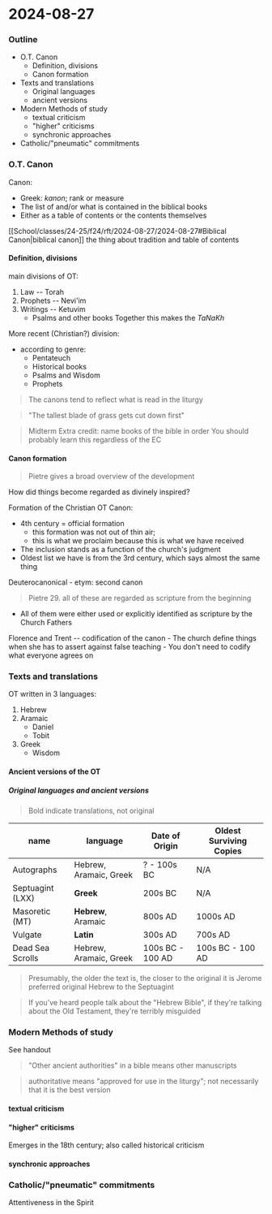 # 2024-08-27

### Outline
- O.T. Canon
    - Definition, divisions
    - Canon formation
- Texts and translations
    - Original languages
    - ancient versions
- Modern Methods of study
    - textual criticism 
    - "higher" criticisms
    - synchronic approaches
- Catholic/"pneumatic" commitments


### O.T. Canon
Canon: 
- Greek: *kanon*; rank or measure
- The list of and/or what is contained in the biblical books
- Either as a table of contents or the contents themselves

[[School/classes/24-25/f24/rft/2024-08-27/2024-08-27#Biblical Canon|biblical canon]]
the thing about tradition and table of contents

#### Definition, divisions
main divisions of OT:
1. Law -- Torah
2. Prophets -- Nevi'im
3. Writings -- Ketuvim
    - Psalms and other books
Together this makes the *TaNaKh*

More recent (Christian?) division:
- according to genre:
    - Pentateuch
    - Historical books
    - Psalms and Wisdom
    - Prophets

> The canons tend to reflect what is read in the liturgy

> "The tallest blade of grass gets cut down first"

> Midterm Extra credit: name books of the bible in order
> You should probably learn this regardless of the EC

#### Canon formation
> Pietre gives a broad overview of the development

How did things become regarded as divinely inspired?

Formation of the Christian OT Canon:
- 4th century = official formation
    - this formation was not out of thin air;
    - this is what we proclaim because this is what we have received
- The inclusion stands as a function of the church's judgment
- Oldest list we have is from the 3rd century, which says almost the same thing

Deuterocanonical - etym: second canon
> Pietre 29. all of these are regarded as scripture from the beginning 
- All of them were either used or explicitly identified as scripture by the Church
Fathers

Florence and Trent -- codification of the canon
    - The church define things when she has to assert against false teaching
    - You don't need to codify what everyone agrees on

### Texts and translations
OT written in 3 languages:
1. Hebrew
2. Aramaic
    - Daniel
    - Tobit
3. Greek
    - Wisdom

#### Ancient versions of the OT
##### Original languages and ancient versions
> Bold indicate translations, not original 

| name             | language               | Date of Origin   | Oldest Surviving Copies |
| ---------------- | ---------------------- | ---------------- | ----------------------- |
| Autographs       | Hebrew, Aramaic, Greek | ? - 100s BC      | N/A                     |
| Septuagint (LXX) | **Greek**              | 200s BC          | N/A                     |
| Masoretic (MT)   | **Hebrew**, Aramaic    | 800s AD          | 1000s AD                |
| Vulgate          | **Latin**              | 300s AD          | 700s AD                 |
| Dead Sea Scrolls | Hebrew, Aramaic, Greek | 100s BC - 100 AD | 100s BC - 100 AD        |

> Presumably, the older the text is, the closer to the original it is
> Jerome preferred original Hebrew to the Septuagint



> If you've heard people talk about the "Hebrew Bible", if they're talking about
the Old Testament, they're terribly misguided



### Modern Methods of study
See handout

> "Other ancient authorities" in a bible means other manuscripts

> authoritative means "approved for use in the liturgy"; not necessarily that it
> is the best version

#### textual criticism 
#### "higher" criticisms
Emerges in the 18th century; also called historical criticism

#### synchronic approaches

### Catholic/"pneumatic" commitments
Attentiveness in the Spirit













